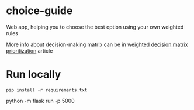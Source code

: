 # choice-guide
Web app, helping you to choose the best option using your own weighted rules

More info about decision-making matrix can be in [weighted decision matrix prioritization](https://airfocus.io/blog/weighted-decision-matrix-prioritization/) article 

# Run locally

```pip install -r requirements.txt```

python -m flask run -p 5000
